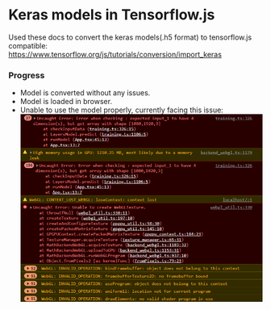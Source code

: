 # Keras models in Tensorflow.js

Used these docs to convert the keras models(.h5 format) to tensorflow.js compatible: https://www.tensorflow.org/js/tutorials/conversion/import_keras

### Progress
- Model is converted without any issues.
- Model is loaded in browser.
- Unable to use the model properly, currently facing this issue:
![Error Screenshot](error_screenshot.png)
